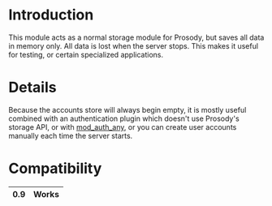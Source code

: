 # Introduction #

This module acts as a normal storage module for Prosody, but saves all data in memory only. All data is lost when the server stops. This makes it useful for testing, or certain specialized applications.

# Details #

Because the accounts store will always begin empty, it is mostly useful combined with an authentication plugin which doesn't use Prosody's storage API, or with [mod\_auth\_any](mod_auth_any.md), or you can create user accounts manually each time the server starts.

# Compatibility #
| 0.9 | Works |
|:----|:------|